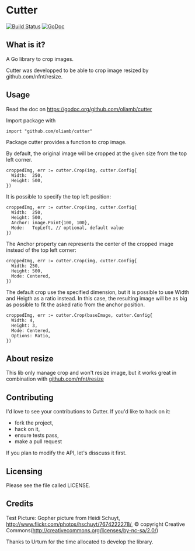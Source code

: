 Cutter
======

[![Build Status](https://travis-ci.org/oliamb/cutter.png?branch=master)](https://travis-ci.org/oliamb/cutter)
[![GoDoc](https://godoc.org/github.com/oliamb/cutter?status.png)](https://godoc.org/github.com/oliamb/cutter)

What is it?
-----------
A Go library to crop images.

Cutter was developped to be able
to crop image resized by github.com/nfnt/resize.

Usage
-----

Read the doc on https://godoc.org/github.com/oliamb/cutter

Import package with

    import "github.com/oliamb/cutter"

Package cutter provides a function to crop image.

By default, the original image will be cropped at the
given size from the top left corner.

    croppedImg, err := cutter.Crop(img, cutter.Config{
      Width:  250,
      Height: 500,
    })

It is possible to specify the top left position:

    croppedImg, err := cutter.Crop(img, cutter.Config{
      Width:  250,
      Height: 500,
      Anchor: image.Point{100, 100},
      Mode:   TopLeft, // optional, default value
    })

The Anchor property can represents the center of the cropped image
instead of the top left corner:


    croppedImg, err := cutter.Crop(img, cutter.Config{
      Width: 250,
      Height: 500,
      Mode: Centered,
    })

The default crop use the specified dimension, but it is possible
to use Width and Heigth as a ratio instead. In this case,
the resulting image will be as big as possible to fit the asked ratio
from the anchor position.

    croppedImg, err := cutter.Crop(baseImage, cutter.Config{
      Width: 4,
      Height: 3,
      Mode: Centered,
      Options: Ratio,
    })

About resize
------------
This lib only manage crop and won't resize image, but it works great in combination with [github.com/nfnt/resize](https://github.com/nfnt/resize)

Contributing
------------
I'd love to see your contributions to Cutter. If you'd like to hack on it: 

- fork the project,
- hack on it,
- ensure tests pass,
- make a pull request

If you plan to modify the API, let's disscuss it first.

Licensing
---------
Please see the file called LICENSE.

Credits
-------
Test Picture: Gopher picture from Heidi Schuyt, http://www.flickr.com/photos/hschuyt/7674222278/,
© copyright Creative Commons(http://creativecommons.org/licenses/by-nc-sa/2.0/)

Thanks to Urturn for the time allocated to develop the library.
